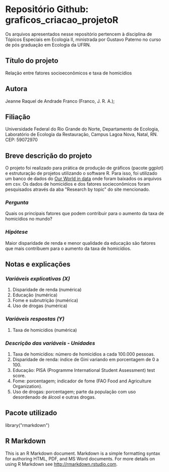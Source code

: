 # Repositório Github: graficos_criacao_projetoR

Os arquivos apresentados nesse repositório pertencem à disciplina de Tópicos Especiais em Ecologia II, ministrada por Gustavo Paterno no curso de pós graduação em Ecologia da UFRN.

## **Título do projeto**

Relação entre fatores socioeconômicos e taxa de homicídios

## **Autora**

Jeanne Raquel de Andrade Franco (Franco, J. R. A.);

## **Filiação**

Universidade Federal do Rio Grande do Norte,
Departamento de Ecologia,
Laboratório de Ecologia da Restauração,
Campus Lagoa Nova, Natal, RN. CEP: 59072970

## **Breve descrição do projeto**

O projeto foi realizado para prática de produção de gráficos (pacote ggplot) e estruturação de projetos utilizando o software R. Para isso, foi utilizado um banco de dados do [Our World in data](https://ourworldindata.org/) onde foram baixados os arquivos em csv. Os dados de homicídios e dos fatores socieconômicos foram pesquisados através da aba "Research by topic" do site mencionado. 

 ### _Pergunta_

Quais os principais fatores que podem contribuir para o aumento da taxa de homicídios no mundo?

 ### _Hipótese_
 
Maior disparidade de renda e menor qualidade da educação são fatores que mais contribuem para o aumento da taxa de homicídios.

## **Notas e explicações**

### _Variáveis explicativas (X)_

1. Disparidade de renda (numérica)
2. Educação (numérica)
3. Fome e subnutrição (numérica)
4. Uso de drogas (numérica)

### _Variáveis respostas (Y)_

1. Taxa de homicídios (numérica)

### _Descrição das variáveis - Unidades_

1. Taxa de homicídios: número de homicídios a cada 100.000 pessoas.
2. Disparidade de renda: índice de Gini variando em porcentagem de 0 a 100.
3. Educação: PISA (Programme International Student Assessment) test score.
4. Fome: porcentagem; indicador de fome (FAO Food and Agriculture Organization).
5. Uso de drogas: porcentagem; parte da população com uso desordenado de álcool e outras drogas.

## **Pacote utilizado**

library("rmarkdown")

## R Markdown

This is an R Markdown document. Markdown is a simple formatting syntax for authoring HTML, PDF, and MS Word documents. For more details on using R Markdown see <http://rmarkdown.rstudio.com>.

